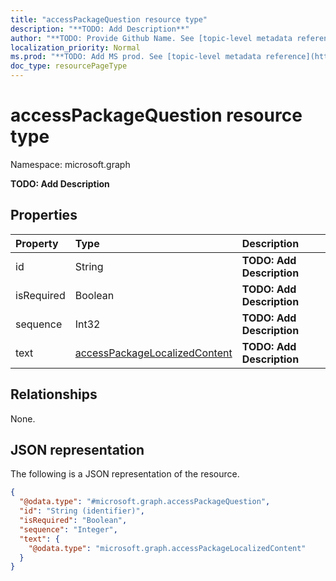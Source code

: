 ```yaml
---
title: "accessPackageQuestion resource type"
description: "**TODO: Add Description**"
author: "**TODO: Provide Github Name. See [topic-level metadata reference](https://msgo.azurewebsites.net/add/document/guidelines/metadata.html#topic-level-metadata)**"
localization_priority: Normal
ms.prod: "**TODO: Add MS prod. See [topic-level metadata reference](https://msgo.azurewebsites.net/add/document/guidelines/metadata.html#topic-level-metadata)**"
doc_type: resourcePageType
---
```


# accessPackageQuestion resource type

Namespace: microsoft.graph



**TODO: Add Description**

## Properties
|Property|Type|Description|
|:---|:---|:---|
|id|String|**TODO: Add Description**|
|isRequired|Boolean|**TODO: Add Description**|
|sequence|Int32|**TODO: Add Description**|
|text|[accessPackageLocalizedContent](../resources/accesspackagelocalizedcontent.md)|**TODO: Add Description**|

## Relationships
None.

## JSON representation
The following is a JSON representation of the resource.
<!-- {
  "blockType": "resource",
  "@odata.type": "microsoft.graph.accessPackageQuestion"
}
-->
``` json
{
  "@odata.type": "#microsoft.graph.accessPackageQuestion",
  "id": "String (identifier)",
  "isRequired": "Boolean",
  "sequence": "Integer",
  "text": {
    "@odata.type": "microsoft.graph.accessPackageLocalizedContent"
  }
}
```

